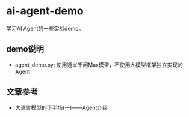 # ai-agent-demo
学习AI Agent的一些实战demo。

## demo说明
- agent_demo.py: 使用通义千问Max模型，不使用大模型框架独立实现的Agent

## 文章参考
- [大语言模型的下半场(一)——Agent介绍](https://hts0000.github.io/%E5%A4%A7%E8%AF%AD%E8%A8%80%E6%A8%A1%E5%9E%8B%E7%9A%84%E4%B8%8B%E5%8D%8A%E5%9C%BA%E4%B8%80agent%E4%BB%8B%E7%BB%8D/)
